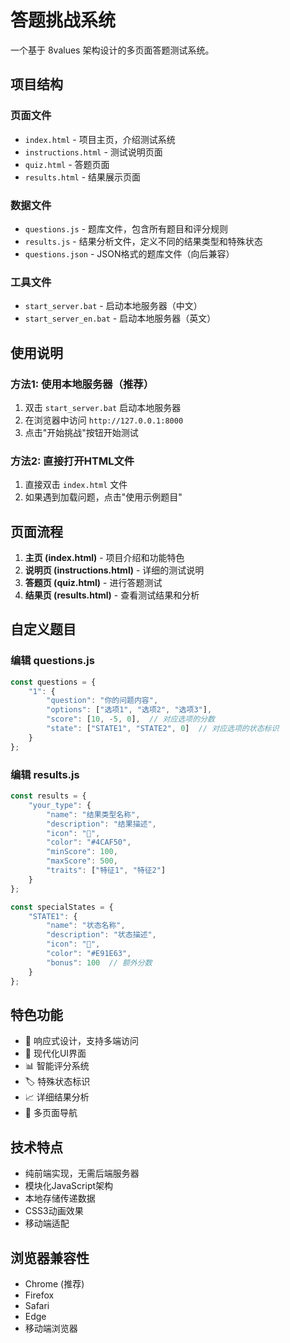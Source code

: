 # 答题挑战系统

一个基于 8values 架构设计的多页面答题测试系统。

## 项目结构

### 页面文件
- `index.html` - 项目主页，介绍测试系统
- `instructions.html` - 测试说明页面
- `quiz.html` - 答题页面
- `results.html` - 结果展示页面

### 数据文件
- `questions.js` - 题库文件，包含所有题目和评分规则
- `results.js` - 结果分析文件，定义不同的结果类型和特殊状态
- `questions.json` - JSON格式的题库文件（向后兼容）

### 工具文件
- `start_server.bat` - 启动本地服务器（中文）
- `start_server_en.bat` - 启动本地服务器（英文）

## 使用说明

### 方法1: 使用本地服务器（推荐）
1. 双击 `start_server.bat` 启动本地服务器
2. 在浏览器中访问 `http://127.0.0.1:8000`
3. 点击"开始挑战"按钮开始测试

### 方法2: 直接打开HTML文件
1. 直接双击 `index.html` 文件
2. 如果遇到加载问题，点击"使用示例题目"

## 页面流程

1. **主页 (index.html)** - 项目介绍和功能特色
2. **说明页 (instructions.html)** - 详细的测试说明
3. **答题页 (quiz.html)** - 进行答题测试
4. **结果页 (results.html)** - 查看测试结果和分析

## 自定义题目

### 编辑 questions.js
```javascript
const questions = {
    "1": {
        "question": "你的问题内容",
        "options": ["选项1", "选项2", "选项3"],
        "score": [10, -5, 0],  // 对应选项的分数
        "state": ["STATE1", "STATE2", 0]  // 对应选项的状态标识
    }
};
```

### 编辑 results.js
```javascript
const results = {
    "your_type": {
        "name": "结果类型名称",
        "description": "结果描述",
        "icon": "🎯",
        "color": "#4CAF50",
        "minScore": 100,
        "maxScore": 500,
        "traits": ["特征1", "特征2"]
    }
};

const specialStates = {
    "STATE1": {
        "name": "状态名称",
        "description": "状态描述",
        "icon": "💫",
        "color": "#E91E63",
        "bonus": 100  // 额外分数
    }
};
```

## 特色功能

- 📱 响应式设计，支持多端访问
- 🎨 现代化UI界面
- 📊 智能评分系统
- 🏷️ 特殊状态标识
- 📈 详细结果分析
- 🔄 多页面导航

## 技术特点

- 纯前端实现，无需后端服务器
- 模块化JavaScript架构
- 本地存储传递数据
- CSS3动画效果
- 移动端适配

## 浏览器兼容性

- Chrome (推荐)
- Firefox
- Safari
- Edge
- 移动端浏览器
